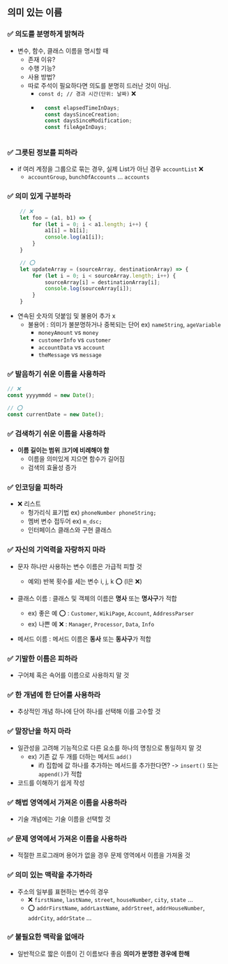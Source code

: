 ## 의미 있는 이름

### ✅ 의도를 분명하게 밝혀라
- 변수, 함수, 클래스 이름을 명시할 때
    - 존재 이유?
    - 수행 기능?
    - 사용 방법?
    - 따로 주석이 필요하다면 의도를 분명히 드러난 것이 아님.
        - `const d; // 경과 시간(단위: 날짜)` ❌
        - ```js
            const elapsedTimeInDays;
            const daysSinceCreation;
            const daysSinceModification;
            const fileAgeInDays;
        ```

### ✅ 그릇된 정보를 피하라
- if 여러 계정을 그룹으로 묶는 경우, 실제 List가 아닌 경우 `accountList` ❌
    - `accountGroup`, `bunchOfAccounts` ... `accounts`

### ✅ 의미 있게 구분하라
```js
    // ❌
    let foo = (a1, b1) => {
        for (let i = 0; i < a1.length; i++) {
            a1[i] = b1[i];
            console.log(a1[i]);
        }
    }

    // ⭕️
    let updateArray = (sourceArray, destinationArray) => {
        for (let i = 0; i < sourceArray.length; i++) {
            sourceArray[i] = destinationArray[i];
            console.log(sourceArray[i]);
        }
    }
```
- 연속된 숫자의 덧붙임 및 불용어 추가 x
    - 불용어 : 의미가 불분명하거나 중복되는 단어 ex) `nameString`, `ageVariable`
        - `moneyAmount` vs `money`
        - `customerInfo` vs `customer`
        - `accountData` vs `account`
        - `theMessage` vs `message`

### ✅ 발음하기 쉬운 이름을 사용하라
```js
// ❌
const yyyymmdd = new Date();

// ⭕️
const currentDate = new Date();
```

### ✅ 검색하기 쉬운 이름을 사용하라
- **이름 길이는 범위 크기에 비례해야 함**
    - 이름을 의미있게 지으면 함수가 길어짐
    - 검색의 효율성 증가

### ✅ 인코딩을 피하라
- ❌ 리스트
    - 헝가리식 표기법 ex) `phoneNumber phoneString;`
    - 멤버 변수 접두어 ex) `m_dsc;`
    - 인터페이스 클래스와 구현 클래스

### ✅ 자신의 기억력을 자랑하지 마라
- 문자 하나만 사용하는 변수 이름은 가급적 피할 것
    - 예외) 반복 횟수를 세는 변수 i, j, k ⭕️ (l은 ❌)

- 클래스 이름 : 클래스 및 객체의 이름은 **명사** 또는 **명사구**가 적합
    - ex) 좋은 예 ⭕️ : `Customer`, `WikiPage`, `Account`, `AddressParser`
    - ex) 나쁜 예 ❌ : `Manager`, `Processor`, `Data`, `Info`

- 메서드 이름 : 메서드 이름은 **동사** 또는 **동사구**가 적합

### ✅ 기발한 이름은 피하라
- 구어체 혹은 속어를 이름으로 사용하지 말 것

### ✅ 한 개념에 한 단어를 사용하라
- 추상적인 개념 하나에 단어 하나를 선택해 이를 고수할 것

### ✅ 말장난을 하지 마라
- 일관성을 고려해 기능적으로 다른 요소를 하나의 명칭으로 통일하지 말 것
    - ex) 기존 값 두 개를 더하는 메서드 `add()`
        - if) 집합에 값 하나를 추가하는 메서드를 추가한다면? -> `insert()` 또는 `append()`가 적합
- 코드를 이해하기 쉽게 작성

### ✅ 해법 영역에서 가져온 이름을 사용하라
- 기술 개념에는 기술 이름을 선택할 것

### ✅ 문제 영역에서 가져온 이름을 사용하라
- 적절한 프로그래머 용어가 없을 경우 문제 영역에서 이름을 가져올 것

### ✅ 의미 있는 맥락을 추가하라
- 주소의 일부를 표현하는 변수의 경우
    - ❌ `firstName`, `lastName`, `street`, `houseNumber`, `city`, `state` ...
    - ⭕️ `addrFirstName`, `addrLastName`, `addrStreet`, `addrHouseNumber`, `addrCity`, `addrState` ...

### ✅ 불필요한 맥락을 없애라
- 일반적으로 짧은 이름이 긴 이름보다 좋음 **의미가 분명한 경우에 한해**
